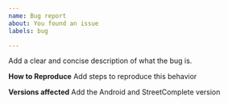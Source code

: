 ```yaml
---
name: Bug report
about: You found an issue
labels: bug

---
```


<!--
If you are suggesting a new quest, please choose the "Quest suggestion" template.
-->

Add a clear and concise description of what the bug is.

**How to Reproduce**
Add steps to reproduce this behavior

**Versions affected**
Add the Android and StreetComplete version
